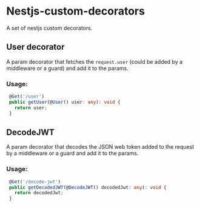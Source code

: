 # Nestjs-custom-decorators

A set of nestjs custom decorators.

## User decorator

A param decorator that fetches the `request.user` (could be added by a middleware or a guard) and add it to the params.

### Usage:

```ts
 @Get('/user')
 public getUser(@User() user: any): void {
   return user;
 }
```

## DecodeJWT

A param decorator that decodes the JSON web token added to the request by a middleware or a guard and add it to the params.

### Usage:

```ts
 @Get('/decode-jwt')
 public getDecodedJWT(@DecodeJWT() decodedJwt: any): void {
   return decodedJwt;
 }

```
